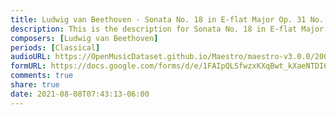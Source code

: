 ```yaml
---
title: Ludwig van Beethoven - Sonata No. 18 in E-flat Major Op. 31 No. 3 First Movement (1)
description: This is the description for Sonata No. 18 in E-flat Major Op. 31 No. 3 First Movement by Ludwig van Beethoven
composers: [Ludwig van Beethoven]
periods: [Classical]
audioURL: https://OpenMusicDataset.github.io/Maestro/maestro-v3.0.0/2008/MIDI-Unprocessed_09_R1_2008_01-05_ORIG_MID--AUDIO_09_R1_2008_wav--2.midi
formURL: https://docs.google.com/forms/d/e/1FAIpQLSfwzxKXqBwt_kXaeNTDI6Px331uABNO0rNTLAjDi4J7BkalkA/viewform
comments: true
share: true
date: 2021-08-08T07:43:13-06:00
---
```

